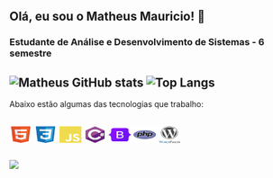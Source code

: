 ## Olá, eu sou o Matheus Mauricio! 👋  
### Estudante de Análise e Desenvolvimento de Sistemas - 6 semestre

![Matheus GitHub stats](https://github-readme-stats.vercel.app/api?username=Matheusmauriciom&show_icons=true&theme=dracula&cache_seconds=1800) 
![Top Langs](https://github-readme-stats.vercel.app/api/top-langs/?username=Matheusmauriciom&layout=compact&cache_seconds=1800)
---
Abaixo estão algumas das tecnologias que trabalho:

<div style="display: inline_block"><br>
  <img align="center" alt="HTML" height="30" width="40" src="https://raw.githubusercontent.com/devicons/devicon/master/icons/html5/html5-original.svg">
  <img align="center" alt="CSS" height="30" width="40" src="https://raw.githubusercontent.com/devicons/devicon/master/icons/css3/css3-original.svg">
  <img align="center" alt="JS" height="30" width="40" src="https://raw.githubusercontent.com/devicons/devicon/master/icons/javascript/javascript-plain.svg">
  <img align="center" alt="C#" height="30" width="40" src="https://raw.githubusercontent.com/devicons/devicon/master/icons/csharp/csharp-original.svg">
  <img align="center" alt="Bootstrap" height="30" width="40" src="https://raw.githubusercontent.com/devicons/devicon/master/icons/bootstrap/bootstrap-original.svg">
  <img align="center" alt="PHP" height="30" width="40" src="https://raw.githubusercontent.com/devicons/devicon/master/icons/php/php-original.svg">
  <img align="center" alt="Wordpress" height="30" width="40" src="https://raw.githubusercontent.com/devicons/devicon/master/icons/wordpress/wordpress-original.svg">
</div>
  
##

<a href="https://www.linkedin.com/in/matheus-mauricio-455847165/" target="_blank"><img src="https://img.shields.io/badge/-LinkedIn-%230077B5?style=for-the-badge&logo=linkedin&logoColor=white" target="_blank"></a>
